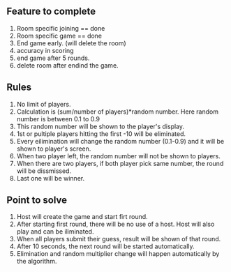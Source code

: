 ## Feature to complete

1. Room specific joining == done
2. Room specific game  == done
3. End game early. (will delete the room)
4. accuracy in scoring
5. end game after 5 rounds.
6. delete room after endind the game.




## Rules

1. No limit of players.
2. Calculation is (sum/number of players)*random number. Here random number is between 0.1 to 0.9
3. This random number will be shown to the player's display.
4. 1st or pultiple players hitting the first -10 will be eliminated.
5. Every eilimination will change the random number (0.1-0.9) and it will be shown to player's screen.
6. When two player left, the random number will not be shown to players.
7. When there are two players, if both player pick same number, the round will be dissmissed.
8. Last one will be winner.

## Point to solve

1. Host will create the game and start firt round.
2. After starting first round, there will be no use of a host. Host will also play and can be iliminated.
3. When all players submit their guess, result will be shown of that round.
4. After 10 seconds, the next round will be started automatically.
5. Elimination and random multiplier change will happen automatically by the algorithm.